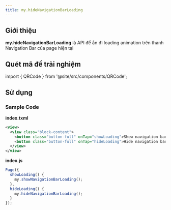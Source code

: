 ```yaml
---
title: my.hideNavigationBarLoading
---
```


## Giới thiệu

**my.hideNavigationBarLoading** là API để ẩn đi loading animation trên thanh Navigation Bar của page hiện tại

## Quét mã để trải nghiệm

import { QRCode } from '@site/src/components/QRCode';

<QRCode page="pages/api/navigation-bar/loading/index" />

## Sử dụng

### Sample Code

**index.txml**

```xml
<view>
  <view class="block-content">
    <button class="button-full" onTap="showLoading">Show navigation bar loading</button>
    <button class="button-full" onTap="hideLoading">Hide navigation bar loading</button>
  </view>
</view>
```

**index.js**

```js
Page({
  showLoading() {
    my.showNavigationBarLoading();
  },
  hideLoading() {
    my.hideNavigationBarLoading();
  }
});
```
